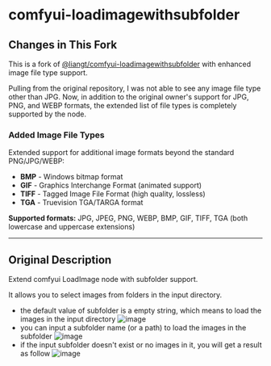 # comfyui-loadimagewithsubfolder

## Changes in This Fork

This is a fork of [@liangt/comfyui-loadimagewithsubfolder](https://github.com/liangt/comfyui-loadimagewithsubfolder) with enhanced image file type support.

Pulling from the original repository, I was not able to see any image file type other than JPG. Now, in addition to the original owner's support for JPG, PNG, and WEBP formats, the extended list of file types is completely supported by the node.

### Added Image File Types

Extended support for additional image formats beyond the standard PNG/JPG/WEBP:

- **BMP** - Windows bitmap format
- **GIF** - Graphics Interchange Format (animated support)
- **TIFF** - Tagged Image File Format (high quality, lossless)
- **TGA** - Truevision TGA/TARGA format

**Supported formats:** JPG, JPEG, PNG, WEBP, BMP, GIF, TIFF, TGA (both lowercase and uppercase extensions)

---

## Original Description

Extend comfyui LoadImage node with subfolder support.

It allows you to select images from folders in the input directory.

* the default value of subfolder is a empty string, which means to load the images in the input directory
![image](https://liangt.github.io/assets/comfyui-loadimagewithsubfolder/image1.png)
* you can input a subfolder name (or a path) to load the images in the subfolder
![image](https://liangt.github.io/assets/comfyui-loadimagewithsubfolder/image2.png)
* if the input subfolder doesn't exist or no images in it, you will get a result as follow
![image](https://liangt.github.io/assets/comfyui-loadimagewithsubfolder/image3.png)
